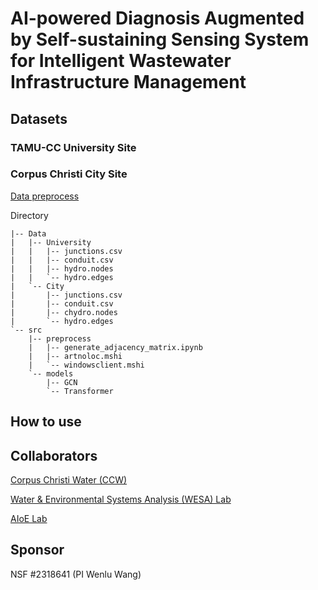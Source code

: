 # AI-powered Diagnosis Augmented by Self-sustaining Sensing System for Intelligent Wastewater Infrastructure Management

## Datasets

### TAMU-CC University Site

### Corpus Christi City Site

[Data preprocess](https://github.com/VV123/AI4Hydro/tree/main/data)

Directory

```
|-- Data
|   |-- University
|   |   |-- junctions.csv
|   |   |-- conduit.csv
|   |   |-- hydro.nodes
|   |   `-- hydro.edges
|   `-- City
|       |-- junctions.csv
|       |-- conduit.csv
|       |-- chydro.nodes
|       `-- hydro.edges
`-- src
    |-- preprocess
    |   |-- generate_adjacency_matrix.ipynb
    |   |-- artnoloc.mshi
    |   `-- windowsclient.mshi
    `-- models
        |-- GCN
        `-- Transformer
```
## How to use

## Collaborators

[Corpus Christi Water (CCW)](https://www.cctexas.com/departments/water-department)

[Water & Environmental Systems Analysis (WESA) Lab](https://www.wesalab.com/)

[AIoE Lab](https://sites.google.com/view/iot-laboratory)

## Sponsor

NSF #2318641 (PI Wenlu Wang)
